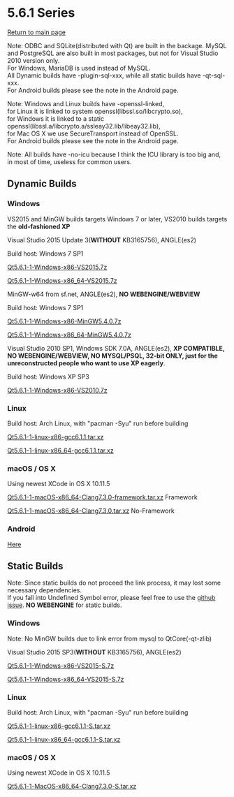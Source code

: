 # 5.6.1 Series

[Return to main page](index.md)

Note: ODBC and SQLite(distributed with Qt) are built in the backage. MySQL and PostgreSQL are also built in most packages, but not for Visual Studio 2010 version only.  
For Windows, MariaDB is used instead of MySQL.   
All Dynamic builds have -plugin-sql-xxx, while all static builds have -qt-sql-xxx.   
For Android builds please see the note in the Android page.

Note: Windows and Linux builds have -openssl-linked,  
for Linux it is linked to system openssl(libssl.so/libcrypto.so),   
for Windows it is linked to a static openssl(libssl.a/libcrypto.a/ssleay32.lib/libeay32.lib),   
for Mac OS X we use SecureTransport instead of OpenSSL.   
For Android builds please see the note in the Android page.

Note: All builds have -no-icu because I think the ICU library is too big and, in most of time, useless for common users.

## Dynamic Builds

### Windows

VS2015 and MinGW builds targets Windows 7 or later, VS2010 builds targets the __old-fashioned XP__

Visual Studio 2015 Update 3(__WITHOUT__ KB3165756), ANGLE(es2)

Build host: Windows 7 SP1

[Qt5.6.1-1-Windows-x86-VS2015.7z](http://pan.baidu.com/s/1eRRa3sQ)

[Qt5.6.1-1-Windows-x86_64-VS2015.7z](http://pan.baidu.com/s/1pLpKDYj)

MinGW-w64 from sf.net, ANGLE(es2), __NO WEBENGINE/WEBVIEW__

Build host: Windows 7 SP1

[Qt5.6.1-1-Windows-x86-MinGW5.4.0.7z](http://pan.baidu.com/s/1jIAnBz4)

[Qt5.6.1-1-Windows-x86_64-MinGW5.4.0.7z](http://pan.baidu.com/s/1bpiH6Pp)

Visual Studio 2010 SP1, Windows SDK 7.0A, ANGLE(es2), __XP COMPATIBLE, NO WEBENGINE/WEBVIEW, NO MYSQL/PSQL, 32-bit ONLY, just for the unreconstructed people who want to use XP eagerly__.

Build host: Windows XP SP3

[Qt5.6.1-1-Windows-x86-VS2010.7z](http://pan.baidu.com/s/1dF1AwMX)

### Linux

Build host: Arch Linux, with "pacman -Syu" run before building

[Qt5.6.1-1-linux-x86-gcc6.1.1.tar.xz](http://pan.baidu.com/s/1bp9fUFX)

[Qt5.6.1-1-linux-x86_64-gcc6.1.1.tar.xz](http://pan.baidu.com/s/1i5vw6od)

### macOS / OS X

Using newest XCode in OS X 10.11.5

[Qt5.6.1-1-macOS-x86_64-Clang7.3.0-framework.tar.xz](http://pan.baidu.com/s/1o7HWIOq)  Framework

[Qt5.6.1-1-macOS-x86_64-Clang7.3.0.tar.xz](http://pan.baidu.com/s/1nuC9cMl)  No-Framework

### Android

[Here](5.6.1-1-android.md)

## Static Builds

Note: Since static builds do not proceed the link process, it may lost some necessary dependencies.   
If you fall into Undefined Symbol error, please feel free to use the [github issue](https://github.com/Fsu0413/QtCompile/issues). __NO WEBENGINE__ for static builds.

### Windows

Note: No MinGW builds due to link error from mysql to QtCore(-qt-zlib)

Visual Studio 2015 SP3(__WITHOUT__ KB3165756), ANGLE(es2)

[Qt5.6.1-1-Windows-x86-VS2015-S.7z](http://pan.baidu.com/s/1jIi3unW)

[Qt5.6.1-1-Windows-x86_64-VS2015-S.7z](http://pan.baidu.com/s/1o7HWLF8)

### Linux

Build host: Arch Linux, with "pacman -Syu" run before building

[Qt5.6.1-1-linux-x86-gcc6.1.1-S.tar.xz](http://pan.baidu.com/s/1o8cV3ho)

[Qt5.6.1-1-linux-x86_64-gcc6.1.1-S.tar.xz](http://pan.baidu.com/s/1gfsIKDH)

### macOS / OS X

Using newest XCode in OS X 10.11.5

[Qt5.6.1-1-MacOS-x86_64-Clang7.3.0-S.tar.xz](http://pan.baidu.com/s/1c1AP52w)